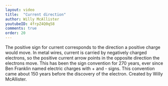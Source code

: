 ```yaml
---
layout: video
title:  "Current direction"
author: Willy McAllister
youtubeID: 4frpZ4Q0q58
comments: true
order: 20
---
```


The positive sign for current corresponds to the direction a positive charge would move. In metal wires, current is carried by negatively charged electrons, so the positive current arrow points in the opposite direction the electrons move. This has been the sign convention for 270 years, ever since Ben Franklin named electric charges with + and - signs. This convention came about 150 years before the discovery of the electron. Created by Willy McAllister.
